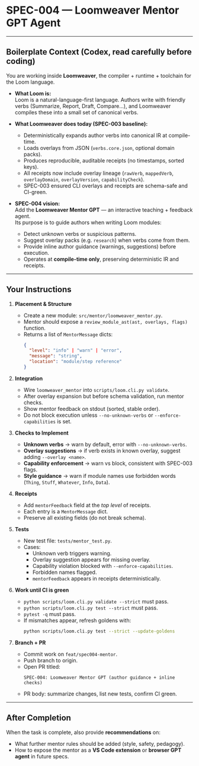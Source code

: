 # SPEC-004 — Loomweaver Mentor GPT Agent

---

## Boilerplate Context (Codex, read carefully before coding)

You are working inside **Loomweaver**, the compiler + runtime + toolchain for the Loom language.

- **What Loom is:**  
  Loom is a natural-language-first language. Authors write with friendly verbs (Summarize, Report, Draft, Compare…), and Loomweaver compiles these into a small set of canonical verbs.  

- **What Loomweaver does today (SPEC-003 baseline):**  
  - Deterministically expands author verbs into canonical IR at compile-time.  
  - Loads overlays from JSON (`verbs.core.json`, optional domain packs).  
  - Produces reproducible, auditable receipts (no timestamps, sorted keys).  
  - All receipts now include overlay lineage (`rawVerb`, `mappedVerb`, `overlayDomain`, `overlayVersion`, `capabilityCheck`).  
  - SPEC-003 ensured CLI overlays and receipts are schema-safe and CI-green.  

- **SPEC-004 vision:**  
  Add the **Loomweaver Mentor GPT** — an interactive teaching + feedback agent.  
  Its purpose is to guide authors when writing Loom modules:
  - Detect unknown verbs or suspicious patterns.  
  - Suggest overlay packs (e.g. `research`) when verbs come from them.  
  - Provide inline author guidance (warnings, suggestions) before execution.  
  - Operates at **compile-time only**, preserving deterministic IR and receipts.  

---

## Your Instructions

1. **Placement & Structure**
   - Create a new module: `src/mentor/loomweaver_mentor.py`.  
   - Mentor should expose a `review_module_ast(ast, overlays, flags)` function.  
   - Returns a list of `MentorMessage` dicts:  
     ```json
     {
       "level": "info" | "warn" | "error",
       "message": "string",
       "location": "module/step reference"
     }
     ```

2. **Integration**
   - Wire `loomweaver_mentor` into `scripts/loom.cli.py validate`.  
   - After overlay expansion but before schema validation, run mentor checks.  
   - Show mentor feedback on stdout (sorted, stable order).  
   - Do not block execution unless `--no-unknown-verbs` or `--enforce-capabilities` is set.  

3. **Checks to Implement**
   - **Unknown verbs** → warn by default, error with `--no-unknown-verbs`.  
   - **Overlay suggestions** → if verb exists in known overlay, suggest adding `--overlay <name>`.  
   - **Capability enforcement** → warn vs block, consistent with SPEC-003 flags.  
   - **Style guidance** → warn if module names use forbidden words (`Thing`, `Stuff`, `Whatever`, `Info`, `Data`).  

4. **Receipts**
   - Add `mentorFeedback` field at the *top level* of receipts.  
   - Each entry is a `MentorMessage` dict.  
   - Preserve all existing fields (do not break schema).  

5. **Tests**
   - New test file: `tests/mentor_test.py`.  
   - Cases:
     - Unknown verb triggers warning.  
     - Overlay suggestion appears for missing overlay.  
     - Capability violation blocked with `--enforce-capabilities`.  
     - Forbidden names flagged.  
     - `mentorFeedback` appears in receipts deterministically.  

6. **Work until CI is green**
   - `python scripts/loom.cli.py validate --strict` must pass.  
   - `python scripts/loom.cli.py test --strict` must pass.  
   - `pytest -q` must pass.  
   - If mismatches appear, refresh goldens with:  
     ```bash
     python scripts/loom.cli.py test --strict --update-goldens
     ```

7. **Branch + PR**
   - Commit work on `feat/spec004-mentor`.  
   - Push branch to origin.  
   - Open PR titled:  
     ```
     SPEC-004: Loomweaver Mentor GPT (author guidance + inline checks)
     ```  
   - PR body: summarize changes, list new tests, confirm CI green.  

---

## After Completion

When the task is complete, also provide **recommendations** on:  
- What further mentor rules should be added (style, safety, pedagogy).  
- How to expose the mentor as a **VS Code extension** or **browser GPT agent** in future specs.  
